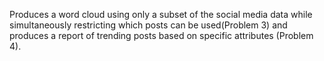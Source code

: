 Produces a word cloud using only a subset of the social media data while simultaneously restricting which posts can be used(Problem 3) and produces a report of trending posts based on specific attributes (Problem 4).

